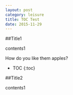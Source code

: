 ```yaml
---
layout: post
category: leisure
title: TOC Test
date: 2015-11-29
---
```


##Title1

contents1

How do you like them apples?

* TOC
{:toc}

##Title2

contents1